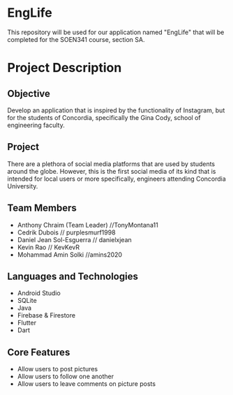 
EngLife
======
This repository will be used for our application named "EngLife" that will be completed for the SOEN341 course, section SA.


Project Description
=======

Objective 
------
Develop an application that is inspired by the functionality of Instagram, but for the students of Concordia, specifically the Gina Cody, school of engineering faculty.


Project
------
There are a plethora of social media platforms that are used by students around the globe. However, this
is the first social media of its kind that is intended for local users or more specifically, engineers
attending Concordia University.


Team Members 
------
  * Anthony Chraim (Team Leader) //TonyMontana11
  * Cedrik Dubois // purplesmurf1998
  * Daniel Jean Sol-Esguerra // danielxjean
  * Kevin Rao // KevKevR
  * Mohammad Amin Solki //amins2020

Languages and Technologies
------
  * Android Studio
  * SQLite
  * Java
  * Firebase & Firestore
  * Flutter 
  * Dart


Core Features
------
  * Allow users to post pictures
  * Allow users to follow one another
  * Allow users to leave comments on picture posts

